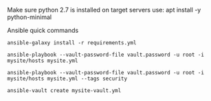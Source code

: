 Make sure python 2.7 is installed on target servers
use: apt install -y python-minimal

Ansible quick commands
```
ansible-galaxy install -r requirements.yml

ansible-playbook --vault-password-file vault.password -u root -i mysite/hosts mysite.yml 

ansible-playbook --vault-password-file vault.password -u root -i mysite/hosts mysite.yml --tags security

ansible-vault create mysite-vault.yml

```